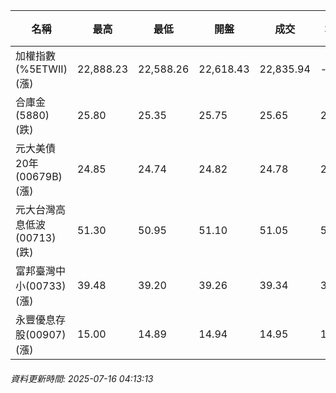 | 名稱 | 最高 | 最低 | 開盤 | 成交 | 均價 | 成交金額(億) | 昨收 | 漲跌幅 | 漲跌 | 總量 | 昨量 | 振幅 |
| -------- | -------- | -------- | -------- |-------- | -------- | -------- |-------- |-------- |-------- | -------- | -------- |-------- |
|加權指數(%5ETWII) (漲)|22,888.23|22,588.26|22,618.43|22,835.94|-|3,104.33|22,614.97|0.98%|220.97|5,386,959|0|1.33%|
|合庫金(5880) (跌)|25.80|25.35|25.75|25.65|25.61|2.32|25.75|0.39%|0.10|9,044|9,678|1.75%|
|元大美債20年(00679B) (漲)|24.85|24.74|24.82|24.78|24.79|7.65|24.76|0.08%|0.02|30,852|29,360|0.44%|
|元大台灣高息低波(00713) (跌)|51.30|50.95|51.10|51.05|51.10|4.63|51.10|0.10%|0.05|9,069|6,213|0.68%|
|富邦臺灣中小(00733) (漲)|39.48|39.20|39.26|39.34|39.36|0.229|39.12|0.56%|0.22|583|215|0.72%|
|永豐優息存股(00907) (漲)|15.00|14.89|14.94|14.95|14.95|0.152|14.92|0.20%|0.03|1,016|889|0.74%|
###### 資料更新時間: 2025-07-16 04:13:13